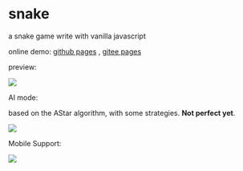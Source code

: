 # snake
a snake game write with vanilla javascript

online demo: [github pages](https://sci233.github.io/snake/) , [gitee pages](https://sci233.gitee.io/snake/)

preview:

![](https://cdn.jsdelivr.net/gh/SCi233/FigureBed/img/202202202323719.png)


AI mode:

based on the AStar algorithm, with some strategies. **Not perfect yet**.

![](https://cdn.jsdelivr.net/gh/SCi233/FigureBed/img/202202202330331.png)

Mobile Support:

![](https://cdn.jsdelivr.net/gh/SCi233/FigureBed/img/202202202333434.png)
